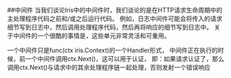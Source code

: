 ##中间件
当我们谈论Iris中的中间件时，我们谈论的是在HTTP请求生命周期中的主处理程序代码之前和/或之后运行代码。
例如，日志中间件可能会将传入的请求细节写到日志中，然后调用处理程序代码，然后再将响应的细节写到日志中。
关于中间件的一个很酷的事情是，这些单元非常灵活和可重用。

一个中间件只是func(ctx iris.Context)的一个Handler形式，
中间件正在执行的时候，前一个中间件调用ctx.Next()，这可以用于认证，
即：如果请求认证了，那么调用ctx.Next()与请求中的其余处理程序链一起处理，否则发射一个错误响应